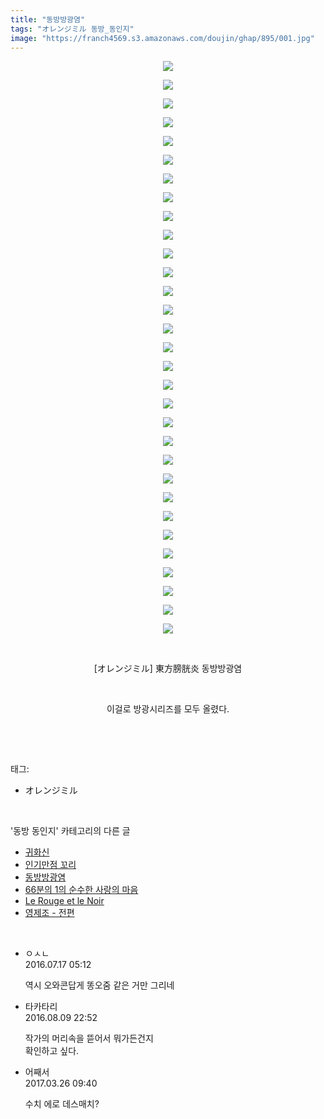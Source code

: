```yaml
---
title: "동방방광염"
tags: "オレンジミル 동방_동인지"
image: "https://franch4569.s3.amazonaws.com/doujin/ghap/895/001.jpg"
---
```

<div class="article">
<p style="text-align: center; clear: none; float: none;"><img src="{{ site.imgserver2 }}/ghap/895/001.jpg"/></p>
<p style="text-align: center; clear: none; float: none;"><img src="{{ site.imgserver2 }}/ghap/895/002.jpg"/></p>
<p style="text-align: center; clear: none; float: none;"><img src="{{ site.imgserver2 }}/ghap/895/003.jpg"/></p>
<p style="text-align: center; clear: none; float: none;"><img src="{{ site.imgserver2 }}/ghap/895/004.jpg"/></p>
<p style="text-align: center; clear: none; float: none;"><img src="{{ site.imgserver2 }}/ghap/895/005.jpg"/></p>
<p style="text-align: center; clear: none; float: none;"><img src="{{ site.imgserver2 }}/ghap/895/006.jpg"/></p>
<p style="text-align: center; clear: none; float: none;"><img src="{{ site.imgserver2 }}/ghap/895/007.jpg"/></p>
<p style="text-align: center; clear: none; float: none;"><img src="{{ site.imgserver2 }}/ghap/895/008.jpg"/></p>
<p style="text-align: center; clear: none; float: none;"><img src="{{ site.imgserver2 }}/ghap/895/009.jpg"/></p>
<p style="text-align: center; clear: none; float: none;"><img src="{{ site.imgserver2 }}/ghap/895/010.jpg"/></p>
<p style="text-align: center; clear: none; float: none;"><img src="{{ site.imgserver2 }}/ghap/895/011.jpg"/></p>
<p style="text-align: center; clear: none; float: none;"><img src="{{ site.imgserver2 }}/ghap/895/012.jpg"/></p>
<p style="text-align: center; clear: none; float: none;"><img src="{{ site.imgserver2 }}/ghap/895/013.jpg"/></p>
<p style="text-align: center; clear: none; float: none;"><img src="{{ site.imgserver2 }}/ghap/895/014.jpg"/></p>
<p style="text-align: center; clear: none; float: none;"><img src="{{ site.imgserver2 }}/ghap/895/015.jpg"/></p>
<p style="text-align: center; clear: none; float: none;"><img src="{{ site.imgserver2 }}/ghap/895/016.jpg"/></p>
<p style="text-align: center; clear: none; float: none;"><img src="{{ site.imgserver2 }}/ghap/895/017.jpg"/></p>
<p style="text-align: center; clear: none; float: none;"><img src="{{ site.imgserver2 }}/ghap/895/018.jpg"/></p>
<p style="text-align: center; clear: none; float: none;"><img src="{{ site.imgserver2 }}/ghap/895/019.jpg"/></p>
<p style="text-align: center; clear: none; float: none;"><img src="{{ site.imgserver2 }}/ghap/895/020.jpg"/></p>
<p style="text-align: center; clear: none; float: none;"><img src="{{ site.imgserver2 }}/ghap/895/021.jpg"/></p>
<p style="text-align: center; clear: none; float: none;"><img src="{{ site.imgserver2 }}/ghap/895/022.jpg"/></p>
<p style="text-align: center; clear: none; float: none;"><img src="{{ site.imgserver2 }}/ghap/895/023.jpg"/></p>
<p style="text-align: center; clear: none; float: none;"><img src="{{ site.imgserver2 }}/ghap/895/024.jpg"/></p>
<p style="text-align: center; clear: none; float: none;"><img src="{{ site.imgserver2 }}/ghap/895/025.jpg"/></p>
<p style="text-align: center; clear: none; float: none;"><img src="{{ site.imgserver2 }}/ghap/895/026.jpg"/></p>
<p style="text-align: center; clear: none; float: none;"><img src="{{ site.imgserver2 }}/ghap/895/027.jpg"/></p>
<p style="text-align: center; clear: none; float: none;"><img src="{{ site.imgserver2 }}/ghap/895/028.jpg"/></p>
<p style="text-align: center; clear: none; float: none;"><img src="{{ site.imgserver2 }}/ghap/895/029.jpg"/></p>
<p style="text-align: center; clear: none; float: none;"><img src="{{ site.imgserver2 }}/ghap/895/030.jpg"/></p>
<p style="text-align: center; clear: none; float: none;"><img src="{{ site.imgserver2 }}/ghap/895/031.jpg"/></p>
<p style="text-align: center; clear: none; float: none;"><br/></p>
<p style="text-align: center; clear: none; float: none;">[オレンジミル] 東方膀胱炎 동방방광염</p>
<p style="text-align: center; clear: none; float: none;"><br/></p>
<p style="text-align: center; clear: none; float: none;">이걸로 방광시리즈를 모두 올렸다.</p>
<p><br/></p>
</div><br/>
<div class="tagTrail">
<p>태그: </p>
<ul>
<li>オレンジミル</li>
</ul>
</div><br/>
<div class="another">
<p>'동방 동인지' 카테고리의 다른 글</p>
<ul>
<li><a href="/ghap_897">귀화신</a></li>
<li><a href="/ghap_896">인기만점 꼬리</a></li>
<li><a href="/ghap_895">동방방광염</a></li>
<li><a href="/ghap_894">66분의 1의 순수한 사랑의 마음</a></li>
<li><a href="/ghap_893">Le Rouge et le Noir</a></li>
<li><a href="/ghap_892">영제조 - 전편</a></li>
</ul>
</div><br/>
<div class="cb_module cb_fluid">
<div class="cb_wrt cb_profile">
<div class="comment">
<ul>
<li class="cb_thumb_off" id="comment14757414">
<div class="cb_comment_area">
<div class="cb_info_area">
<div class="cb_section">
<span class="cb_nick_name">ㅇㅅㄴ</span>
</div>
<div class="cb_section">
<span class="cb_date">2016.07.17 05:12 </span>
</div>
</div>
<div class="cb_dsc_comment">
<p class="cb_dsc">
											역시 오와콘답게 똥오줌 같은 거만 그리네
										</p>
</div>
</div></li>
<li class="cb_thumb_off" id="comment14777963">
<div class="cb_comment_area">
<div class="cb_info_area">
<div class="cb_section">
<span class="cb_nick_name">타카타리</span>
</div>
<div class="cb_section">
<span class="cb_date">2016.08.09 22:52 </span>
</div>
</div>
<div class="cb_dsc_comment">
<p class="cb_dsc">
											작가의 머리속을 뜯어서 뭐가든건지<br/>
확인하고 싶다.
										</p>
</div>
</div></li>
<li class="cb_thumb_off" id="comment14949309">
<div class="cb_comment_area">
<div class="cb_info_area">
<div class="cb_section">
<span class="cb_nick_name">어째서</span>
</div>
<div class="cb_section">
<span class="cb_date">2017.03.26 09:40 </span>
</div>
</div>
<div class="cb_dsc_comment">
<p class="cb_dsc">
											수치 에로 데스매치?
										</p>
</div>
</div></li>
</ul>
</div>
</div><!-- commentList close -->
</div><br/>

